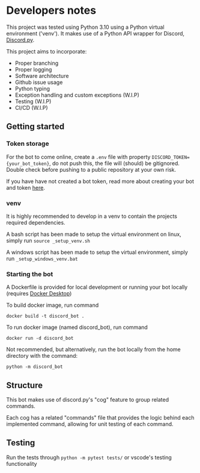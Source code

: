 # Developers notes
This project was tested using Python 3.10 using a Python virtual environment ('venv'). It makes use of a Python API wrapper for Discord, [Discord.py](https://discordpy.readthedocs.io/en/stable/index.html).

This project aims to incorporate:
- Proper branching
- Proper logging
- Software architecture
- Github issue usage
- Python typing
- Exception handling and custom exceptions (W.I.P)
- Testing (W.I.P)
- CI/CD (W.I.P)

## Getting started

### Token storage
For the bot to come online, create a `.env` file with property `DISCORD_TOKEN={your_bot_token}`, do not push this, the file will (should) be gitignored. Double check before pushing to a public repository at your own risk.

If you have have not created a bot token, read more about creating your bot and token [here](https://discordpy.readthedocs.io/en/stable/discord.html).

### venv
It is highly recommended to develop in a venv to contain the projects required dependencies.

A bash script has been made to setup the virtual environment on linux, simply run `source _setup_venv.sh`

A windows script has been made to setup the virtual environment, simply run `_setup_windows_venv.bat`

### Starting the bot
A Dockerfile is provided for local development or running your bot locally (requires [Docker Desktop](https://www.docker.com/products/docker-desktop/))

To build docker image, run command
```
docker build -t discord_bot .
```

To run docker image (named discord_bot), run command
```
docker run -d discord_bot
```

Not recommended, but alternatively, run the bot locally from the home directory with the command:
```
python -m discord_bot
```

## Structure
This bot makes use of discord.py's "cog" feature to group related commands.

Each cog has a related "commands" file that provides the logic behind each implemented command, allowing for unit testing of each command.

## Testing
Run the tests through `python -m pytest tests/` or vscode's testing functionality